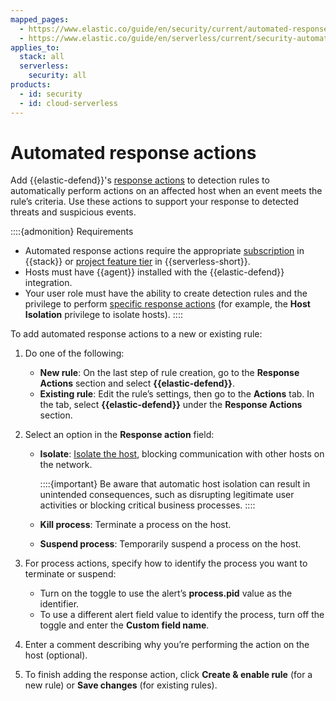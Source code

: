 ```yaml
---
mapped_pages:
  - https://www.elastic.co/guide/en/security/current/automated-response-actions.html
  - https://www.elastic.co/guide/en/serverless/current/security-automated-response-actions.html
applies_to:
  stack: all
  serverless:
    security: all
products:
  - id: security
  - id: cloud-serverless
---
```


# Automated response actions


Add {{elastic-defend}}'s [response actions](/solutions/security/endpoint-response-actions.md) to detection rules to automatically perform actions on an affected host when an event meets the rule’s criteria. Use these actions to support your response to detected threats and suspicious events.

::::{admonition} Requirements
* Automated response actions require the appropriate [subscription](https://www.elastic.co/pricing) in {{stack}} or [project feature tier](/deploy-manage/deploy/elastic-cloud/project-settings.md) in {{serverless-short}}.
* Hosts must have {{agent}} installed with the {{elastic-defend}} integration.
* Your user role must have the ability to create detection rules and the privilege to perform [specific response actions](/solutions/security/endpoint-response-actions.md#response-action-commands) (for example, the **Host Isolation** privilege to isolate hosts).
::::


To add automated response actions to a new or existing rule:

1. Do one of the following:

    * **New rule**: On the last step of rule creation, go to the **Response Actions** section and select **{{elastic-defend}}**.
    * **Existing rule**: Edit the rule’s settings, then go to the **Actions** tab. In the tab, select **{{elastic-defend}}** under the **Response Actions** section.

2. Select an option in the **Response action** field:

    * **Isolate**: [Isolate the host](/solutions/security/endpoint-response-actions/isolate-host.md), blocking communication with other hosts on the network.

      ::::{important}
      Be aware that automatic host isolation can result in unintended consequences, such as disrupting legitimate user activities or blocking critical business processes.
      ::::

    * **Kill process**: Terminate a process on the host.
    * **Suspend process**: Temporarily suspend a process on the host.


3. For process actions, specify how to identify the process you want to terminate or suspend:

    * Turn on the toggle to use the alert’s **process.pid** value as the identifier.
    * To use a different alert field value to identify the process, turn off the toggle and enter the **Custom field name**.

4. Enter a comment describing why you’re performing the action on the host (optional).
5. To finish adding the response action, click **Create & enable rule** (for a new rule) or **Save changes** (for existing rules).
